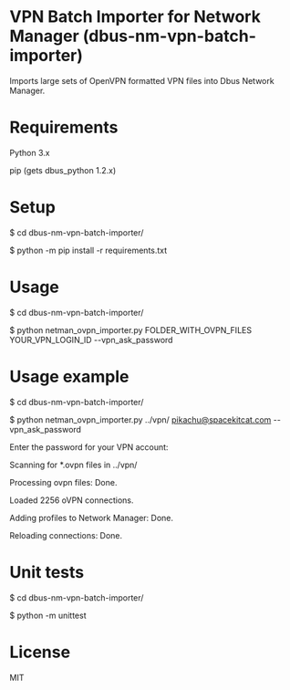 # VPN Batch Importer for Network Manager (dbus-nm-vpn-batch-importer)
Imports large sets of OpenVPN formatted VPN files into Dbus Network Manager.

# Requirements
Python 3.x

pip (gets dbus_python 1.2.x)

# Setup
$ cd dbus-nm-vpn-batch-importer/

$ python -m pip install -r requirements.txt

# Usage
$ cd dbus-nm-vpn-batch-importer/

$ python netman_ovpn_importer.py FOLDER_WITH_OVPN_FILES YOUR_VPN_LOGIN_ID --vpn_ask_password

# Usage example
$ cd dbus-nm-vpn-batch-importer/

$ python netman_ovpn_importer.py ../vpn/ pikachu@spacekitcat.com --vpn_ask_password

Enter the password for your VPN account: 

Scanning for *.ovpn files in ../vpn/

Processing ovpn files: Done.                                                        

Loaded 2256 oVPN connections. 

Adding profiles to Network Manager:  Done.                                                 

Reloading connections: Done.      

# Unit tests
$ cd dbus-nm-vpn-batch-importer/

$ python -m unittest

# License
MIT

